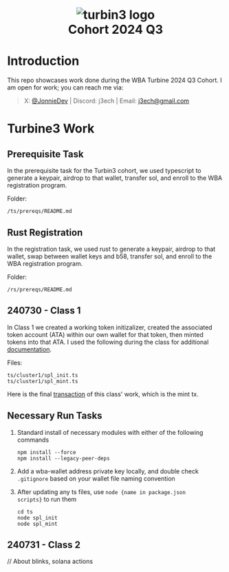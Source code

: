 <h1 align="center">
  <br>
  <img src="https://github.com/user-attachments/assets/9bc71132-0c3f-49d7-922f-9acfc636ad33" alt="turbin3 logo" />
  <br>
  Cohort 2024 Q3
  <br>
</h1>

# Introduction

This repo showcases work done during the WBA Turbine 2024 Q3 Cohort. I am open for work; you can reach me via:

> X: [@JonnieDev](https://www.x.com/Jonnie-Dev) | Discord: j3ech | Email: [j3ech@gmail.com](mailto:jtech2096@gmail.com)


# Turbine3 Work

## Prerequisite Task

In the prerequisite task for the Turbin3 cohort, we used typescript to generate a keypair, airdrop to that wallet, transfer sol, and enroll to the WBA registration program.

Folder:

    /ts/prereqs/README.md

## Rust Registration

In the registration task, we used rust to generate a keypair, airdrop to that wallet, swap between wallet keys and b58, transfer sol, and enroll to the WBA registration program.

Folder:

    /rs/prereqs/README.md

## 240730 - Class 1

In Class 1 we created a working token initizalizer, created the associated token account (ATA) within our own wallet for that token, then minted tokens into that ATA. I used the following during the class for additional [documentation](https://spl.solana.com/token).

Files:

    ts/cluster1/spl_init.ts
    ts/cluster1/spl_mint.ts

Here is the final [transaction](https://explorer.solana.com/tx/ok4BNDwLAXVbkenkDgUqcJVRkgZxYshiqqspAXuGQAbcaAPA9RbxrzhQsGHJeoVyn43E9h3rTKDxhepYM1MeJEg?cluster=devnet) of this class' work, which is the mint tx.

## Necessary Run Tasks

1.  Standard install of necessary modules with either of the following commands

        npm install --force
        npm install --legacy-peer-deps
    

3.  Add a wba-wallet address private key locally, and double check <code>.gitignore</code> based on your wallet file naming convention
4.  After updating any ts files, use <code>node {name in package.json scripts}</code> to run them

        cd ts
        node spl_init
        node spl_mint


## 240731 - Class 2
// About blinks, solana actions
    
